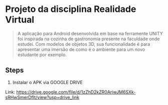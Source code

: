 # Projeto da disciplina Realidade Virtual

> A aplicação para Android desenvolvida em base na ferramente UNITY foi inspirada na cozinha de gastronomia presente na faculdade onde estudei. Com modelos de objetos 3D, sua funcionalidade é para apresentar uma imersão de como é o ambiente para um novo estudante por exemplo.

## Steps

1. Instalar o APK via GOOGLE DRIVE

Link: https://drive.google.com/file/d/1zZhD2kZR0AriwJM6SXk-sRHwSmerDfIt/view?usp=drive_link
